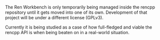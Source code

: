 The Ren Workbench is only temporarily being managed inside the rencpp repository until it gets moved into one of its own.  Development of that project will be under a different license (GPLv3).

Currently it is being studied as a case of how full-fledged and viable the rencpp API is when being beaten on in a real-world situation.
